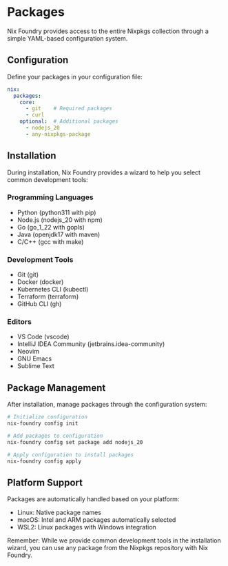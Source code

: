 # Packages

Nix Foundry provides access to the entire Nixpkgs collection through a simple YAML-based configuration system.

## Configuration

Define your packages in your configuration file:
```yaml
nix:
  packages:
    core:
      - git    # Required packages
      - curl
    optional:  # Additional packages
      - nodejs_20
      - any-nixpkgs-package
```

## Installation

During installation, Nix Foundry provides a wizard to help you select common development tools:

### Programming Languages
- Python (python311 with pip)
- Node.js (nodejs_20 with npm)
- Go (go_1_22 with gopls)
- Java (openjdk17 with maven)
- C/C++ (gcc with make)

### Development Tools
- Git (git)
- Docker (docker)
- Kubernetes CLI (kubectl)
- Terraform (terraform)
- GitHub CLI (gh)

### Editors
- VS Code (vscode)
- IntelliJ IDEA Community (jetbrains.idea-community)
- Neovim
- GNU Emacs
- Sublime Text

## Package Management

After installation, manage packages through the configuration system:

```bash
# Initialize configuration
nix-foundry config init

# Add packages to configuration
nix-foundry config set package add nodejs_20

# Apply configuration to install packages
nix-foundry config apply
```

## Platform Support

Packages are automatically handled based on your platform:
- Linux: Native package names
- macOS: Intel and ARM packages automatically selected
- WSL2: Linux packages with Windows integration

Remember: While we provide common development tools in the installation wizard, you can use any package from the Nixpkgs repository with Nix Foundry.
